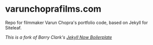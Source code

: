 # varunchoprafilms.com

Repo for filmmaker Varun Chopra's portfolio code, based on Jekyll for Siteleaf. 

*This is a fork of Barry Clark's [Jekyll Now Boilerplate](https://github.com/barryclark/jekyll-now)*
